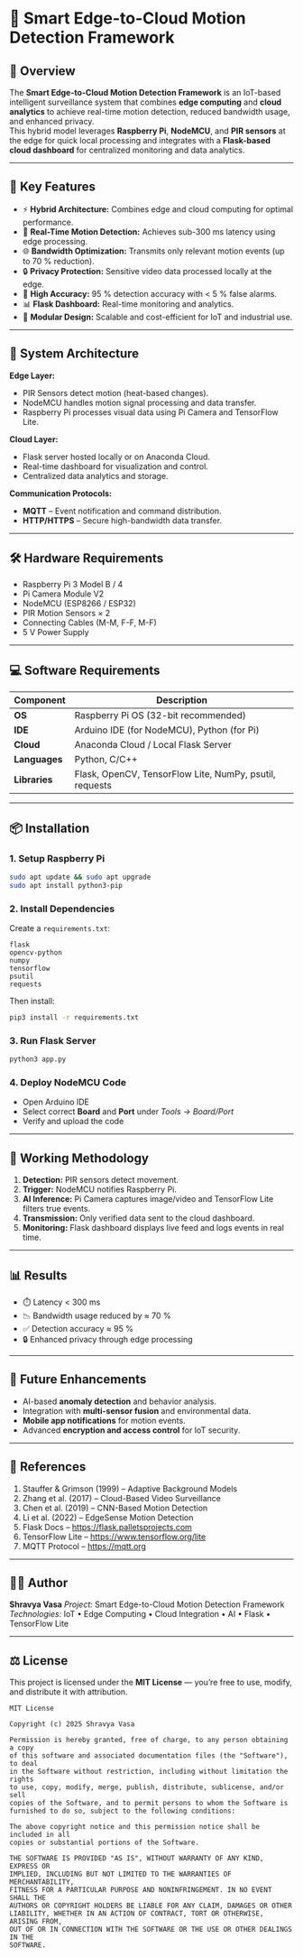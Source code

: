 # 🧠 Smart Edge-to-Cloud Motion Detection Framework

## 📘 Overview
The **Smart Edge-to-Cloud Motion Detection Framework** is an IoT-based intelligent surveillance system that combines **edge computing** and **cloud analytics** to achieve real-time motion detection, reduced bandwidth usage, and enhanced privacy.  
This hybrid model leverages **Raspberry Pi**, **NodeMCU**, and **PIR sensors** at the edge for quick local processing and integrates with a **Flask-based cloud dashboard** for centralized monitoring and data analytics.

---

## 🚀 Key Features
- ⚡ **Hybrid Architecture:** Combines edge and cloud computing for optimal performance.  
- 🎯 **Real-Time Motion Detection:** Achieves sub-300 ms latency using edge processing.  
- 🌐 **Bandwidth Optimization:** Transmits only relevant motion events (up to 70 % reduction).  
- 🔒 **Privacy Protection:** Sensitive video data processed locally at the edge.  
- 🤖 **High Accuracy:** 95 % detection accuracy with < 5 % false alarms.  
- 📊 **Flask Dashboard:** Real-time monitoring and analytics.  
- 🔧 **Modular Design:** Scalable and cost-efficient for IoT and industrial use.

---

## 🧩 System Architecture
**Edge Layer:**
- PIR Sensors detect motion (heat-based changes).  
- NodeMCU handles motion signal processing and data transfer.  
- Raspberry Pi processes visual data using Pi Camera and TensorFlow Lite.  

**Cloud Layer:**
- Flask server hosted locally or on Anaconda Cloud.  
- Real-time dashboard for visualization and control.  
- Centralized data analytics and storage.  

**Communication Protocols:**
- **MQTT** – Event notification and command distribution.  
- **HTTP/HTTPS** – Secure high-bandwidth data transfer.

---

## 🛠️ Hardware Requirements
- Raspberry Pi 3 Model B / 4  
- Pi Camera Module V2  
- NodeMCU (ESP8266 / ESP32)  
- PIR Motion Sensors × 2  
- Connecting Cables (M-M, F-F, M-F)  
- 5 V Power Supply  

---

## 💻 Software Requirements
| Component | Description |
|------------|-------------|
| **OS** | Raspberry Pi OS (32-bit recommended) |
| **IDE** | Arduino IDE (for NodeMCU), Python (for Pi) |
| **Cloud** | Anaconda Cloud / Local Flask Server |
| **Languages** | Python, C/C++ |
| **Libraries** | Flask, OpenCV, TensorFlow Lite, NumPy, psutil, requests |

---

## 📦 Installation

### 1. Setup Raspberry Pi
```bash
sudo apt update && sudo apt upgrade
sudo apt install python3-pip
```

### 2. Install Dependencies
Create a `requirements.txt`:
```
flask
opencv-python
numpy
tensorflow
psutil
requests
```
Then install:
```bash
pip3 install -r requirements.txt
```

### 3. Run Flask Server
```bash
python3 app.py
```

### 4. Deploy NodeMCU Code
- Open Arduino IDE  
- Select correct **Board** and **Port** under *Tools → Board/Port*  
- Verify and upload the code  

---

## 🧠 Working Methodology
1. **Detection:** PIR sensors detect movement.  
2. **Trigger:** NodeMCU notifies Raspberry Pi.  
3. **AI Inference:** Pi Camera captures image/video and TensorFlow Lite filters true events.  
4. **Transmission:** Only verified data sent to the cloud dashboard.  
5. **Monitoring:** Flask dashboard displays live feed and logs events in real time.  

---

## 📊 Results
- ⏱️ Latency < 300 ms  
- 📉 Bandwidth usage reduced by ≈ 70 %  
- ✅ Detection accuracy ≈ 95 %  
- 🔒 Enhanced privacy through edge processing  

---

## 🔮 Future Enhancements
- AI-based **anomaly detection** and behavior analysis.  
- Integration with **multi-sensor fusion** and environmental data.  
- **Mobile app notifications** for motion events.  
- Advanced **encryption and access control** for IoT security.  

---

## 🧾 References
1. Stauffer & Grimson (1999) – Adaptive Background Models  
2. Zhang et al. (2017) – Cloud-Based Video Surveillance  
3. Chen et al. (2019) – CNN-Based Motion Detection  
4. Li et al. (2022) – EdgeSense Motion Detection  
5. Flask Docs – https://flask.palletsprojects.com  
6. TensorFlow Lite – https://www.tensorflow.org/lite  
7. MQTT Protocol – https://mqtt.org  

---

## 👨‍💻 Author
**Shravya Vasa**
*Project:* Smart Edge-to-Cloud Motion Detection Framework  
*Technologies:* IoT • Edge Computing • Cloud Integration • AI • Flask • TensorFlow Lite  

---

## ⚖️ License
This project is licensed under the **MIT License** — you’re free to use, modify, and distribute it with attribution.  

```
MIT License

Copyright (c) 2025 Shravya Vasa

Permission is hereby granted, free of charge, to any person obtaining a copy
of this software and associated documentation files (the "Software"), to deal
in the Software without restriction, including without limitation the rights
to use, copy, modify, merge, publish, distribute, sublicense, and/or sell
copies of the Software, and to permit persons to whom the Software is
furnished to do so, subject to the following conditions:

The above copyright notice and this permission notice shall be included in all
copies or substantial portions of the Software.

THE SOFTWARE IS PROVIDED "AS IS", WITHOUT WARRANTY OF ANY KIND, EXPRESS OR
IMPLIED, INCLUDING BUT NOT LIMITED TO THE WARRANTIES OF MERCHANTABILITY,
FITNESS FOR A PARTICULAR PURPOSE AND NONINFRINGEMENT. IN NO EVENT SHALL THE
AUTHORS OR COPYRIGHT HOLDERS BE LIABLE FOR ANY CLAIM, DAMAGES OR OTHER
LIABILITY, WHETHER IN AN ACTION OF CONTRACT, TORT OR OTHERWISE, ARISING FROM,
OUT OF OR IN CONNECTION WITH THE SOFTWARE OR THE USE OR OTHER DEALINGS IN THE
SOFTWARE.
```
